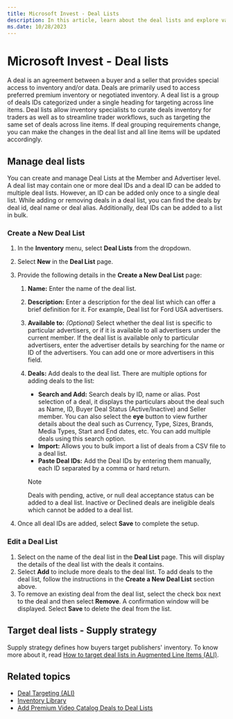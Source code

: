 ```yaml
---
title: Microsoft Invest - Deal Lists
description: In this article, learn about the deal lists and explore various methods for their creation, editing, and effective targeting.
ms.date: 10/28/2023
---
```


# Microsoft Invest - Deal lists

A deal is an agreement between a buyer and a seller that provides special access to inventory and/or data. Deals are primarily used to access preferred premium inventory or negotiated inventory. A deal list is a group of deals IDs categorized under a single heading for targeting across line items. Deal lists allow inventory specialists to curate deals inventory for traders as well as to streamline trader workflows, such as targeting the same set of deals across line items. If deal grouping requirements change, you can make the changes in the deal list and all line items will be updated accordingly.

## Manage deal lists

You can create and manage Deal Lists at the Member and Advertiser level. A deal list may contain one or more deal IDs and a deal ID can be added to multiple deal lists. However, an ID can be added only once to a single deal list. While adding or removing deals in a deal list, you can find the deals by deal id, deal name or deal alias. Additionally, deal IDs can be added to a list in bulk.

### Create a New Deal List

1. In the **Inventory** menu, select **Deal Lists** from the dropdown.
1. Select **New** in the **Deal List** page.
1. Provide the following details in the **Create a New Deal List** page:
    1. **Name:** Enter the name of the deal list.
    1. **Description:** Enter a description for the deal list which can offer a brief definition for it. For example, Deal list for Ford USA advertisers.
    1. **Available to:** *(Optional)* Select whether the deal list is specific to particular advertisers, or if it is available to all advertisers under the current member. If the deal list is available only to particular advertisers, enter the advertiser details by searching for the name or ID of the advertisers. You can add one or more advertisers in this field.
    1. **Deals:** Add deals to the deal list. There are multiple options for adding deals to the list:
        - **Search and Add:** Search deals by ID, name or alias. Post selection of a deal, it displays the particulars about the deal such as Name, ID, Buyer Deal Status (Active/Inactive) and Seller member. You can also select the **eye** button to view further details about the deal such as Currency, Type, Sizes, Brands, Media Types, Start and End dates, etc. You can add multiple deals using this search option.
        - **Import:** Allows you to bulk import a list of deals from a CSV file to a deal list.
        - **Paste Deal IDs:** Add the Deal IDs by entering them manually, each ID separated by a comma or hard return.

        > [!NOTE]
        > Deals with pending, active, or null deal acceptance status can be added to a deal list. Inactive or Declined deals are ineligible deals which cannot be added to a deal list.

1. Once all deal IDs are added, select **Save** to complete the setup.

### Edit a Deal List

1. Select on the name of the deal list in the **Deal List** page. This will display the details of the deal list with the deals it contains.
1. Select **Add** to include more deals to the deal list. To add deals to the deal list, follow the instructions in the **Create a New Deal List** section above.
1. To remove an existing deal from the deal list, select the check box next to the deal and then select **Remove**. A confirmation window will be displayed. Select **Save** to delete the deal from the list.

## Target deal lists - Supply strategy

Supply strategy defines how buyers target publishers' inventory. To know more about it, read [How to target deal lists in Augmented Line Items (ALI)](deal-targeting-ali.md).

## Related topics

- [Deal Targeting (ALI)](deal-targeting-ali.md)
- [Inventory Library](inventory-library.md)
- [Add Premium Video Catalog Deals to Deal Lists](add-premium-video-catalog-deals-to-deal-lists.md)
